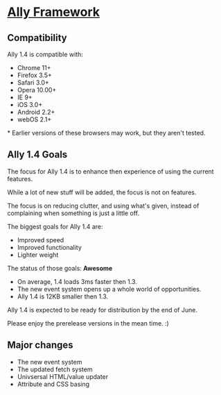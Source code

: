 # [Ally Framework](http://allyframework.tumblr.com/)

## Compatibility

Ally 1.4 is compatible with:

- Chrome 11+
- Firefox 3.5+
- Safari 3.0+
- Opera 10.00+
- IE 9+
- iOS 3.0+
- Android 2.2+
- webOS 2.1+

\* Earlier versions of these browsers may work, but they aren't tested.

## Ally 1.4 Goals

The focus for Ally 1.4 is to enhance then experience of using the current features.

While a lot of new stuff will be added, the focus is not on features.

The focus is on reducing clutter, and using what's given, instead of complaining when something is just a little off.

The biggest goals for Ally 1.4 are:

- Improved speed
- Improved functionality
- Lighter weight

The status of those goals: **Awesome**

- On average, 1.4 loads 3ms faster then 1.3.
- The new event system opens up a whole world of opportunities.
- Ally 1.4 is 12KB smaller then 1.3.

Ally 1.4 is expected to be ready for distribution by the end of June.

Please enjoy the prerelease versions in the mean time. :)

## Major changes

- The new event system
- The updated fetch system
- Univsersal HTML/value updater
- Attribute and CSS basing